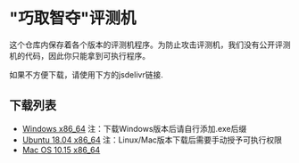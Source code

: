 # "巧取智夺"评测机

这个仓库内保存着各个版本的评测机程序。为防止攻击评测机，我们没有公开评测机的代码，因此你只能拿到可执行程序。

如果不方便下载，请使用下方的jsdelivr链接.

## 下载列表
- [Windows x86_64](https://cdn.jsdelivr.net/gh/ssast-tech/thuai-egg-releases@latest/eggs-windows-x86_64) 注：下载Windows版本后请自行添加.exe后缀
- [Ubuntu 18.04 x86_64](https://cdn.jsdelivr.net/gh/ssast-tech/thuai-egg-releases@latest/eggs-ubuntu-18.04-x86_64) 注：Linux/Mac版本下载后需要手动授予可执行权限
- [Mac OS 10.15 x86_64](https://cdn.jsdelivr.net/gh/ssast-tech/thuai-egg-releases@latest/eggs-macos-10.15-x86_64)
